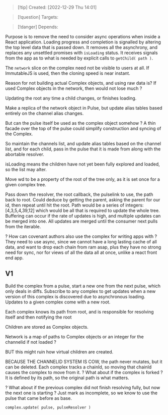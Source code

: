 
>[!tip] Created: [2022-12-29 Thu 14:01]

>[!question] Targets: 

>[!danger] Depends: 

Purpose is to remove the need to consider async operations when inside a React application.
Loading progress and completion is signalled by altering the top level data that is passed down.
It removes all the asynchrony, and replaces any unsettled promises with `isLoading` status.
It receives signals from the app as to what is needed by explicit calls to `getChild( path )`.

The `network` slice on the complex need not be visible to users at all.
If ImmutableJS is used, then the cloning speed is near instant.

Reason for not building actual Complex objects, and using raw data is?
If used Complex objects in the network, then would not lose much ?


Updating the root any time a child changes, or finishes loading.

Make a replica of the network object in Pulse, but update alias tables based entirely on the channel alias changes.

But can the pulse itself be used as the complex object somehow ?
A thin facade over the top of the pulse could simplify construction and syncing of the Complex.

So maintain the channels list, and update alias tables based on the channel list, and for each child, pass in the pulse that it is made from along with the abortable resolver.

isLoading means the children have not yet been fully explored and loaded, so the list may alter.

Move wd to be a property of the root of the tree only, as it is set once for a given complex tree.

Pass down the resolver, the root callback, the pulselink to use, the path back to root.
Could deduce by getting the parent, asking the parent for our id, then repeat until hit the root.
Path would be a series of integers: [4,3,5,4,39,12] which would be all that is required to update the whole tree.
Buffering can occur if the rate of updates is high, and multiple updates can be merged into one.
All updates are merged until the consumer next pulls from the iterable.

? How can covenant authors also use the complex for writing apps with ?
They need to use async, since we cannot have a long lasting cache of all data, and want to drop each chain from ram asap, plus they have no strong need for sync, nor for views of all the data all at once, unlike a react front end app.

## V1
Build the complex from a pulse, start a new one from the next pulse, which only deals in diffs.
Subscribe to any complex to get updates when a new version of this complex is discovered due to asynchronous loading.  Updates to a given complex come with a new root.

Each complex knows its path from root, and is responsible for resolving itself and then notifying the root

Children are stored as Complex objects.

Network is a map of paths to Complex objects or an integer for the channelid if not loaded ?

BUT this might ruin how virtual children are created.

BECAUSE THE CHANNELID SYSTEM IS COW, the path never mutates, but it can be deleted.
Each complex tracks a chainId, so moving that chainId causes the complex to move from it.
? What about if the complex is forked ?  It is defined by its path, so the original path is what matters.

? What about if the previous complex did not finish resolving fully, but now the next one is starting ?
Just mark as incomplete, so we know to use the pulse that came before as base.

`complex.update( pulse, pulseResolver )`